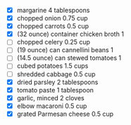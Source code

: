 - [x] margarine 4 tablespoons 
- [x] chopped onion 0.75 cup 
- [x] chopped carrots 0.5 cup 
- [x] (32 ounce) container chicken broth 1  
- [ ] chopped celery 0.25 cup 
- [ ] (19 ounce) can cannellini beans 1  
- [ ] (14.5 ounce) can stewed tomatoes 1  
- [ ] cubed potatoes 1.5 cups 
- [ ] shredded cabbage 0.5 cup 
- [x] dried parsley 2 tablespoons 
- [x] tomato paste 1 tablespoon 
- [x] garlic, minced 2 cloves 
- [x] elbow macaroni 0.5 cup 
- [x] grated Parmesan cheese 0.5 cup 
